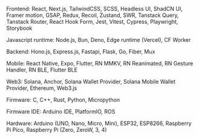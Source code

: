 Frontend: React, Next.js, TailwindCSS, SCSS, Headless UI, ShadCN UI, Framer motion, GSAP, Redux, Recoil, Zustand, SWR, Tanstack Query, Tanstack Router, React Hook Form, Jest, Vitest, Cypress, Playwright, Storybook

Javascript runtime: Node.js, Bun, Deno, Edge runtime (Vercel), CF Worker

Backend: Hono.js, Express.js, Fastapi, Flask, Go, Fiber, Mux

Mobile: React Native, Expo, Flutter, RN MMKV, RN Reanimated, RN Gesture Handler, RN BLE, Flutter BLE

Web3: Solana, Anchor, Solana Wallet Provider, Solana Mobile Wallet Provider, Ethereum, Web3.js

Firmware: C, C++, Rust, Python, Micropython

Firmware IDE: Arduino IDE, PlatformIO, ROS

Hardware: Arduino (UNO, Nano, Micro, Mini), ESP32, ESP8266, Raspberry Pi Pico, Raspberry Pi (Zero, ZeroW, 3, 4)